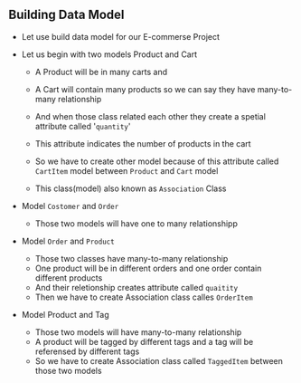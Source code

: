 ## Building Data Model

- Let use build data model for our E-commerse Project

- Let us begin with two models Product and Cart
    - A Product will be in many carts and
    - A Cart will contain many products so we can say they have many-to-many relationship 
    - And when those class related each other they create a spetial attribute called '`quantity`' 
    - This attribute indicates the number of products in the cart

    - So we have to create other model because of this attribute called `CartItem` model between `Product` and `Cart` model
    - This class(model) also known as `Association` Class
- Model `Costomer` and `Order`
    - Those two models will have one to many relationshipp
- Model `Order` and `Product`
    - Those two classes have many-to-many relationship
    - One product will be in different orders and one order contain different products
    - And their reletionship creates attribute called `quaitity`
    - Then we have to create Association class calles `OrderItem`
- Model Product and Tag
    - Those two models will have many-to-many relationship
    - A product will be tagged by different tags and a tag will be referensed by different tags
    - So we have to create Association class called `TaggedItem` between those two models
